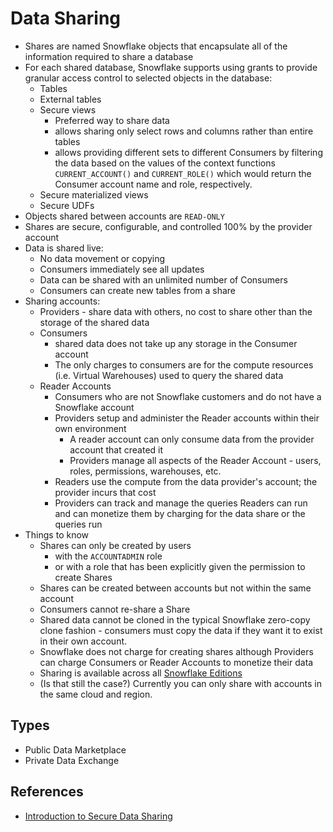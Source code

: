 # Data Sharing #
* Shares are named Snowflake objects that encapsulate all of the information required to share a database
* For each shared database, Snowflake supports using grants to provide granular access control to selected objects in the database:
  * Tables
  * External tables
  * Secure views
    * Preferred way to share data
    * allows sharing only select rows and columns rather than entire tables
    * allows providing different sets to different Consumers by filtering the data based on the values of the context functions `CURRENT_ACCOUNT()` and `CURRENT_ROLE()` which would return the Consumer account name and role, respectively.
  * Secure materialized views
  * Secure UDFs
* Objects shared between accounts are `READ-ONLY`
* Shares are secure, configurable, and controlled 100% by the provider account
* Data is shared live:
  * No data movement or copying
  * Consumers immediately see all updates
  * Data can be shared with an unlimited number of Consumers
  * Consumers can create new tables from a share
* Sharing accounts:
  * Providers - share data with others, no cost to share other than the storage of the shared data
  * Consumers
    * shared data does not take up any storage in the Consumer account
    * The only charges to consumers are for the compute resources (i.e. Virtual Warehouses) used to query the shared data
  * Reader Accounts
    * Consumers who are not Snowflake customers and do not have a Snowflake account
    * Providers setup and administer the Reader accounts within their own environment
      * A reader account can only consume data from the provider account that created it
      * Providers manage all aspects of the Reader Account - users, roles, permissions, warehouses, etc.
    * Readers use the compute from the data provider's account; the provider incurs that cost
    * Providers can track and manage the queries Readers can run and can monetize them by charging for the data share or the queries run
* Things to know
  * Shares can only be created by users
    * with the `ACCOUNTADMIN` role
    * or with a role that has been explicitly given the permission to create Shares 
  * Shares can be created between accounts but not within the same account
  * Consumers cannot re-share a Share
  * Shared data cannot be cloned in the typical Snowflake zero-copy clone fashion - consumers must copy the data if they want it to exist in their own account.
  * Snowflake does not charge for creating shares although Providers can charge Consumers or Reader Accounts to monetize their data
  * Sharing is available across all [Snowflake Editions](Editions.md)
  * (Is that still the case?) Currently you can only share with accounts in the same cloud and region.

## Types ##
* Public Data Marketplace
* Private Data Exchange

## References ##
* [Introduction to Secure Data Sharing](https://docs.snowflake.com/en/user-guide/data-sharing-intro.html)